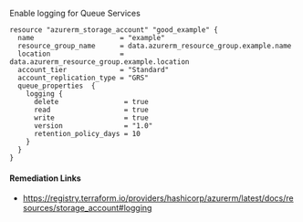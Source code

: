 
Enable logging for Queue Services

```hcl
resource "azurerm_storage_account" "good_example" {
  name                     = "example"
  resource_group_name      = data.azurerm_resource_group.example.name
  location                 = data.azurerm_resource_group.example.location
  account_tier             = "Standard"
  account_replication_type = "GRS"
  queue_properties  {
    logging {
      delete                = true
      read                  = true
      write                 = true
      version               = "1.0"
      retention_policy_days = 10
    }
  }
}
```

#### Remediation Links
 - https://registry.terraform.io/providers/hashicorp/azurerm/latest/docs/resources/storage_account#logging
        